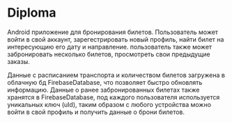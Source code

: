 # Diploma

Android приложение для бронирования билетов. Пользователь может войти в свой аккаунт, зарегестрировать новый профиль,
найти билет на интересующию его дату и направление. пользователь также может забронировать несколько билетов, просмотреть свои предыдущие заказы.

Данные с расписанием транспорта и количеством билетов загружена в облачную бд  FirebaseDatabase, что позволяет быстро обновлять информацию.
Данные о ранее забронированных билетах также хранятся в FirebaseDatabase, под каждого пользователя используется уникальных ключ (uId), 
таким образом с любого устройства можно войти в свой профиль и получить данные о брони билетов.
